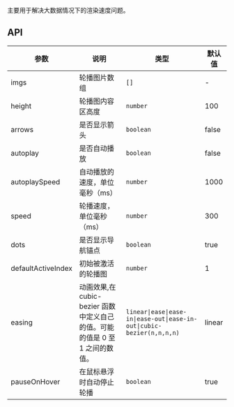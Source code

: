 主要用于解决大数据情况下的渲染速度问题。


## API

| 参数      | 说明               | 类型             | 默认值  |
| --------- | ------------------ | ---------------- | ------- |
| imgs      | 轮播图片数组           | `[]`         | -       |
| height      | 轮播图内容区高度     | `number` | 100       |
| arrows      | 是否显示箭头     | `boolean`         | false       |
| autoplay | 是否自动播放     | `boolean`         | false       |
| autoplaySpeed | 自动播放的速度，单位毫秒（ms）     | `number`         | 1000       |
| speed | 轮播速度，单位毫秒（ms）     | `number`         | 300       |
| dots | 是否显示导航锚点     | `boolean`         | true       |
| defaultActiveIndex | 初始被激活的轮播图     | `number`         | 1       |
| easing | 动画效果,在 cubic-bezier 函数中定义自己的值。可能的值是 0 至 1 之间的数值。     | `linear\|ease\|ease-in\|ease-out\|ease-in-out\|cubic-bezier(n,n,n,n)`         | linear       |
| pauseOnHover |  在鼠标悬浮时自动停止轮播     | `boolean`         | true       |
